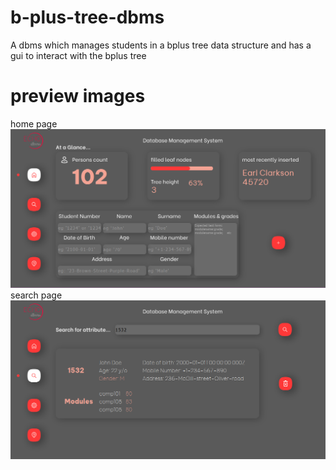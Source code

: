 # b-plus-tree-dbms
A dbms which manages students in a bplus tree data structure and has a gui to interact with the bplus tree

# preview images
home page
![home page](presentation-img/home.png "home page")
search page
![home page](presentation-img/search.png "search page")
